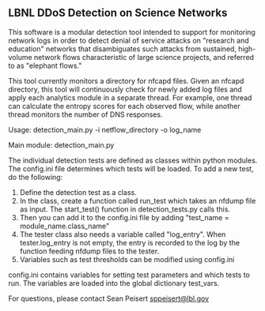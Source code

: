 ## LBNL DDoS Detection on Science Networks
This software is a modular detection tool intended to support for monitoring network logs in order to detect denial of service attacks on "research and education" networks that disambiguates such attacks from sustained, high-volume network flows characteristic of large science projects, and referred to as "elephant flows."

This tool currently monitors a directory for nfcapd files.  Given an nfcapd directory, this tool will continuously check for newly added log files and apply each analytics module in a separate thread.  For example, one thread can calculate the entropy scores for each observed flow, while another thread monitors the number of DNS responses.  

Usage: detection_main.py -i netflow_directory -o log_name

Main module: detection_main.py

The individual detection tests are defined as classes within python modules.  The config.ini file determines which tests will be loaded. 
To add a new test, do the following:
1.  Define the detection test as a class.
2.  In the class, create a function called run_test which takes an nfdump file as input.  The start_test() function in detection_tests.py calls this.
3.  Then you can add it to the config.ini file by adding "test_name = module_name.class_name"
4.  The tester class also needs a variable called "log_entry".  When tester.log_entry is not empty, the entry is recorded to the log by the function feeding nfdump files to the tester. 
5.  Variables such as test thresholds can be modified using config.ini

config.ini contains variables for setting test parameters and which tests to run.  The variables are loaded into the global dictionary test_vars. 

For questions, please contact Sean Peisert <sppeisert@lbl.gov>
